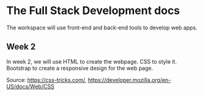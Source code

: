 # The Full Stack Development docs

The workspace will use front-end and back-end tools to develop web apps.

<h2>Week 2</h2>
In week 2, we will use HTML to create the webpage. CSS to style it. Bootstrap to create a responsive design for the web page.

Source: https://css-tricks.com/, https://developer.mozilla.org/en-US/docs/Web/CSS